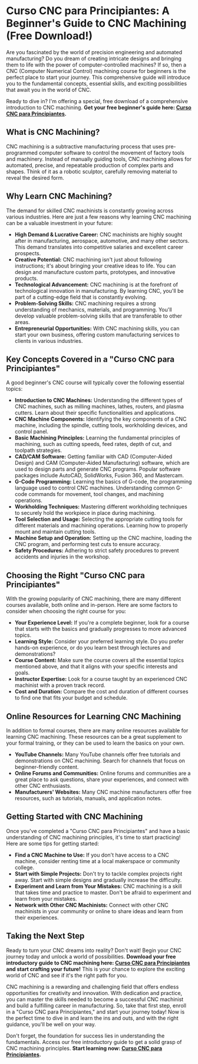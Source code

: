 # Curso CNC para Principiantes: A Beginner's Guide to CNC Machining (Free Download!)

Are you fascinated by the world of precision engineering and automated manufacturing? Do you dream of creating intricate designs and bringing them to life with the power of computer-controlled machines? If so, then a CNC (Computer Numerical Control) machining course for beginners is the perfect place to start your journey. This comprehensive guide will introduce you to the fundamental concepts, essential skills, and exciting possibilities that await you in the world of CNC.

Ready to dive in? I'm offering a special, free download of a comprehensive introduction to CNC machining. **Get your free beginner's guide here: [Curso CNC para Principiantes](https://udemywork.com/curso-cnc-para-principiantes).**

## What is CNC Machining?

CNC machining is a subtractive manufacturing process that uses pre-programmed computer software to control the movement of factory tools and machinery. Instead of manually guiding tools, CNC machining allows for automated, precise, and repeatable production of complex parts and shapes. Think of it as a robotic sculptor, carefully removing material to reveal the desired form.

## Why Learn CNC Machining?

The demand for skilled CNC machinists is constantly growing across various industries. Here are just a few reasons why learning CNC machining can be a valuable investment in your future:

*   **High Demand & Lucrative Career:** CNC machinists are highly sought after in manufacturing, aerospace, automotive, and many other sectors. This demand translates into competitive salaries and excellent career prospects.
*   **Creative Potential:** CNC machining isn't just about following instructions; it's about bringing your creative ideas to life. You can design and manufacture custom parts, prototypes, and innovative products.
*   **Technological Advancement:** CNC machining is at the forefront of technological innovation in manufacturing. By learning CNC, you'll be part of a cutting-edge field that is constantly evolving.
*   **Problem-Solving Skills:** CNC machining requires a strong understanding of mechanics, materials, and programming. You'll develop valuable problem-solving skills that are transferable to other areas.
*   **Entrepreneurial Opportunities:** With CNC machining skills, you can start your own business, offering custom manufacturing services to clients in various industries.

## Key Concepts Covered in a "Curso CNC para Principiantes"

A good beginner's CNC course will typically cover the following essential topics:

*   **Introduction to CNC Machines:** Understanding the different types of CNC machines, such as milling machines, lathes, routers, and plasma cutters. Learn about their specific functionalities and applications.
*   **CNC Machine Components:** Identifying the key components of a CNC machine, including the spindle, cutting tools, workholding devices, and control panel.
*   **Basic Machining Principles:** Learning the fundamental principles of machining, such as cutting speeds, feed rates, depth of cut, and toolpath strategies.
*   **CAD/CAM Software:** Getting familiar with CAD (Computer-Aided Design) and CAM (Computer-Aided Manufacturing) software, which are used to design parts and generate CNC programs. Popular software packages include AutoCAD, SolidWorks, Fusion 360, and Mastercam.
*   **G-Code Programming:** Learning the basics of G-code, the programming language used to control CNC machines. Understanding common G-code commands for movement, tool changes, and machining operations.
*   **Workholding Techniques:** Mastering different workholding techniques to securely hold the workpiece in place during machining.
*   **Tool Selection and Usage:** Selecting the appropriate cutting tools for different materials and machining operations. Learning how to properly mount and maintain cutting tools.
*   **Machine Setup and Operation:** Setting up the CNC machine, loading the CNC program, and performing test cuts to ensure accuracy.
*   **Safety Procedures:** Adhering to strict safety procedures to prevent accidents and injuries in the workshop.

## Choosing the Right "Curso CNC para Principiantes"

With the growing popularity of CNC machining, there are many different courses available, both online and in-person. Here are some factors to consider when choosing the right course for you:

*   **Your Experience Level:** If you're a complete beginner, look for a course that starts with the basics and gradually progresses to more advanced topics.
*   **Learning Style:** Consider your preferred learning style. Do you prefer hands-on experience, or do you learn best through lectures and demonstrations?
*   **Course Content:** Make sure the course covers all the essential topics mentioned above, and that it aligns with your specific interests and goals.
*   **Instructor Expertise:** Look for a course taught by an experienced CNC machinist with a proven track record.
*   **Cost and Duration:** Compare the cost and duration of different courses to find one that fits your budget and schedule.

## Online Resources for Learning CNC Machining

In addition to formal courses, there are many online resources available for learning CNC machining. These resources can be a great supplement to your formal training, or they can be used to learn the basics on your own.

*   **YouTube Channels:** Many YouTube channels offer free tutorials and demonstrations on CNC machining. Search for channels that focus on beginner-friendly content.
*   **Online Forums and Communities:** Online forums and communities are a great place to ask questions, share your experiences, and connect with other CNC enthusiasts.
*   **Manufacturers' Websites:** Many CNC machine manufacturers offer free resources, such as tutorials, manuals, and application notes.

## Getting Started with CNC Machining

Once you've completed a "Curso CNC para Principiantes" and have a basic understanding of CNC machining principles, it's time to start practicing! Here are some tips for getting started:

*   **Find a CNC Machine to Use:** If you don't have access to a CNC machine, consider renting time at a local makerspace or community college.
*   **Start with Simple Projects:** Don't try to tackle complex projects right away. Start with simple designs and gradually increase the difficulty.
*   **Experiment and Learn from Your Mistakes:** CNC machining is a skill that takes time and practice to master. Don't be afraid to experiment and learn from your mistakes.
*   **Network with Other CNC Machinists:** Connect with other CNC machinists in your community or online to share ideas and learn from their experiences.

## Taking the Next Step

Ready to turn your CNC dreams into reality? Don't wait! Begin your CNC journey today and unlock a world of possibilities. **Download your free introductory guide to CNC machining here: [Curso CNC para Principiantes](https://udemywork.com/curso-cnc-para-principiantes) and start crafting your future!** This is your chance to explore the exciting world of CNC and see if it's the right path for you.

CNC machining is a rewarding and challenging field that offers endless opportunities for creativity and innovation. With dedication and practice, you can master the skills needed to become a successful CNC machinist and build a fulfilling career in manufacturing. So, take that first step, enroll in a "Curso CNC para Principiantes," and start your journey today! Now is the perfect time to dive in and learn the ins and outs, and with the right guidance, you'll be well on your way.

Don't forget, the foundation for success lies in understanding the fundamentals. Access our free introductory guide to get a solid grasp of CNC machining principles. **Start learning now: [Curso CNC para Principiantes](https://udemywork.com/curso-cnc-para-principiantes).**
